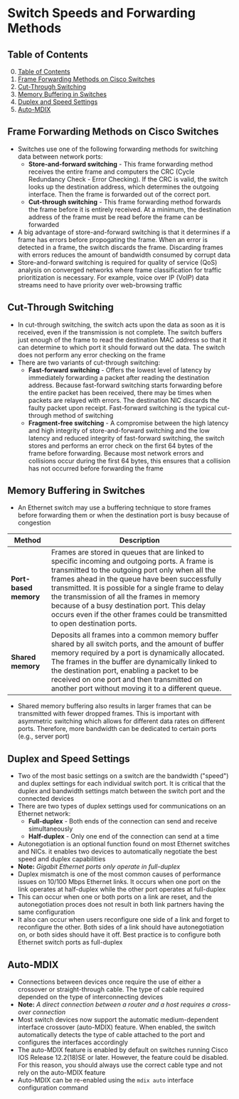 # Switch Speeds and Forwarding Methods

## Table of Contents

0. [Table of Contents](#table-of-contents)
1. [Frame Forwarding Methods on Cisco Switches](#frame-forwarding-methods-on-cisco-switches)
2. [Cut-Through Switching](#cut-through-switching)
3. [Memory Buffering in Switches](#memory-buffering-in-switches)
4. [Duplex and Speed Settings](#duplex-and-speed-settings)
5. [Auto-MDIX](#auto-mdix)

## Frame Forwarding Methods on Cisco Switches

- Switches use one of the following forwarding methods for switching data between network ports:
    - **Store-and-forward switching** - This frame forwarding method receives the entire frame and computers the CRC (Cycle Redundancy Check - Error Checking). If the CRC is valid, the switch looks up the destination address, which determines the outgoing interface. Then the frame is forwarded out of the correct port.
    - **Cut-through switching** - This frame forwarding method forwards the frame before it is entirely received. At a minimum, the destination address of the frame must be read before the frame can be forwarded
- A big advantage of store-and-forward switching is that it determines if a frame has errors before propogating the frame. When an error is detected in a frame, the switch discards the frame. Discarding frames with errors reduces the amount of bandwidth consumed by corrupt data
- Store-and-forward switching is required for quality of service (QoS) analysis on converged networks where frame classification for traffic prioritization is necessary. For example, voice over IP (VoIP) data streams need to have priority over web-browsing traffic

## Cut-Through Switching

- In cut-through switching, the switch acts upon the data as soon as it is received, even if the transmission is not complete. The switch buffers just enough of the frame to read the destination MAC address so that it can determine to which port it should forward out the data. The switch does not perform any error checking on the frame
- There are two variants of cut-through switching:
    - **Fast-forward switching** - Offers the lowest level of latency by immediately forwarding a packet after reading the destination address. Because fast-forward switching starts forwarding before the entire packet has been received, there may be times when packets are relayed with errors. The destination NIC discards the faulty packet upon receipt. Fast-forward switching is the typical cut-through method of switching
    - **Fragment-free switching** - A compromise between the high latency and high integrity of store-and-forward switching and the low latency and reduced integrity of fast-forward switching, the switch stores and performs an error check on the first 64 bytes of the frame before forwarding. Because most network errors and collisions occur during the first 64 bytes, this ensures that a collision has not occurred before forwarding the frame

## Memory Buffering in Switches

- An Ethernet switch may use a buffering technique to store frames before forwarding them or when the destination port is busy because of congestion

| Method              | Description |
|---------------------|-------------|
| **Port-based memory** | Frames are stored in queues that are linked to specific incoming and outgoing ports. A frame is transmitted to the outgoing port only when all the frames ahead in the queue have been successfully transmitted. It is possible for a single frame to delay the transmission of all the frames in memory because of a busy destination port. This delay occurs even if the other frames could be transmitted to open destination ports. |
| **Shared memory**    | Deposits all frames into a common memory buffer shared by all switch ports, and the amount of buffer memory required by a port is dynamically allocated. The frames in the buffer are dynamically linked to the destination port, enabling a packet to be received on one port and then transmitted on another port without moving it to a different queue. |

- Shared memory buffering also results in larger frames that can be transmitted with fewer dropped frames. This is important with asymmetric switching which allows for different data rates on different ports. Therefore, more bandwidth can be dedicated to certain ports (e.g., server port)

## Duplex and Speed Settings

- Two of the most basic settings on a switch are the bandwidth ("speed") and duplex settings for each individual switch port. It is critical that the duplex and bandwidth settings match between the switch port and the connected devices
- There are two types of duplex settings used for communications on an Ethernet network:
    - **Full-duplex** - Both ends of the connection can send and receive simultaneously
    - **Half-duplex** - Only one end of the connection can send at a time
- Autonegotiation is an optional function found on most Ethernet switches and NICs. it enables two devices to automatically negotiate the best speed and duplex capabilities
- **Note:** *Gigabit Ethernet ports only operate in full-duplex*
- Duplex mismatch is one of the most common causes of performance issues on 10/100 Mbps Ethernet links. It occurs when one port on the link operates at half-duplex while the other port operates at full-duplex
- This can occur when one or both ports on a link are reset, and the autonegotiation proces does not result in both link partners having the same configuration
- It also can occur when users reconfigure one side of a link and forget to reconfigure the other. Both sides of a link should have autonegotiation on, or both sides should have it off. Best practice is to configure both Ethernet switch ports as full-duplex

## Auto-MDIX

- Connections between devices once require the use of either a crossover or straight-through cable. The type of cable required depended on the type of interconnecting devices
- **Note:** *A direct connection between a router and a host requires a cross-over connection*
- Most switch devices now support the automatic medium-dependent interface crossover (auto-MDIX) feature. When enabled, the switch automatically detects the type of cable attached to the port and configures the interfaces accordingly
- The auto-MDIX feature is enabled by default on switches running Cisco IOS Release 12.2(18)SE or later. However, the feature could be disabled. For this reason, you should always use the correct cable type and not rely on the auto-MDIX feature
- Auto-MDIX can be re-enabled using the `mdix auto` interface configuration command
